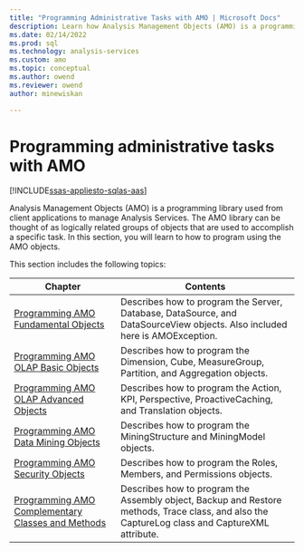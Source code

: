 ```yaml
---
title: "Programming Administrative Tasks with AMO | Microsoft Docs"
description: Learn how Analysis Management Objects (AMO) is a programming library used from client applications to manage Analysis Services.
ms.date: 02/14/2022
ms.prod: sql
ms.technology: analysis-services
ms.custom: amo
ms.topic: conceptual
ms.author: owend
ms.reviewer: owend
author: minewiskan

---
```

# Programming administrative tasks with AMO

[!INCLUDE[ssas-appliesto-sqlas-aas](../includes/ssas-appliesto-sqlas-aas.md)]

  Analysis Management Objects (AMO) is a programming library used from client applications to manage Analysis Services. The AMO library can be thought of as logically related groups of objects that are used to accomplish a specific task. In this section, you will learn to how to program using the AMO objects.  

 This section includes the following topics:  
  
|Chapter|Contents|  
|-------------|--------------|  
|[Programming AMO Fundamental Objects](programming-amo-fundamental-objects.md)|Describes how to program the Server, Database, DataSource, and DataSourceView objects. Also included here is AMOException.|  
|[Programming AMO OLAP Basic Objects](programming-amo-olap-basic-objects.md)|Describes how to program the Dimension, Cube, MeasureGroup, Partition, and Aggregation objects.|  
|[Programming AMO OLAP Advanced Objects](programming-amo-olap-advanced-objects.md)|Describes how to program the Action, KPI, Perspective, ProactiveCaching, and Translation objects.|  
|[Programming AMO Data Mining Objects](programming-amo-data-mining-objects.md)|Describes how to program the MiningStructure and MiningModel objects.|  
|[Programming AMO Security Objects](programming-amo-security-objects.md)|Describes how to program the Roles, Members, and Permissions objects.|  
|[Programming AMO Complementary Classes and Methods](programming-amo-complementary-classes-and-methods.md)|Describes how to program the Assembly object, Backup and Restore methods, Trace class, and also the CaptureLog class and CaptureXML attribute.|
